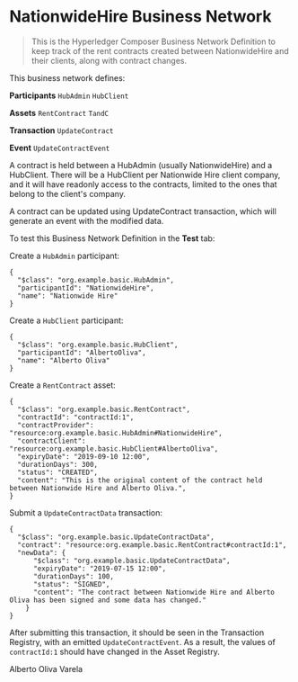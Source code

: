 # NationwideHire Business Network

> This is the Hyperledger Composer Business Network Definition to keep track of the rent contracts created between NationwideHire and their clients, along with contract changes.

This business network defines:

**Participants**
`HubAdmin`
`HubClient`

**Assets**
`RentContract`
`TandC`

**Transaction**
`UpdateContract`

**Event**
`UpdateContractEvent`

A contract is held between a HubAdmin (usually NationwideHire) and a HubClient. There will be a HubClient per Nationwide Hire client company, and it will have readonly access to the contracts, limited to the ones that belong to the client's company.

A contract can be updated using UpdateContract transaction, which will generate an event with the modified data.

To test this Business Network Definition in the **Test** tab:

Create a `HubAdmin` participant:

```
{
  "$class": "org.example.basic.HubAdmin",
  "participantId": "NationwideHire",
  "name": "Nationwide Hire"
}
```

Create a `HubClient` participant:

```
{
  "$class": "org.example.basic.HubClient",
  "participantId": "AlbertoOliva",
  "name": "Alberto Oliva"
}
```

Create a `RentContract` asset:

```
{
  "$class": "org.example.basic.RentContract",
  "contractId": "contractId:1",
  "contractProvider": "resource:org.example.basic.HubAdmin#NationwideHire",
  "contractClient": "resource:org.example.basic.HubClient#AlbertoOliva",
  "expiryDate": "2019-09-10 12:00",
  "durationDays": 300,
  "status": "CREATED",
  "content": "This is the original content of the contract held between Nationwide Hire and Alberto Oliva.",
}
```

Submit a `UpdateContractData` transaction:

```
{
  "$class": "org.example.basic.UpdateContractData",
  "contract": "resource:org.example.basic.RentContract#contractId:1",
  "newData": {
	  "$class": "org.example.basic.UpdateContractData",
	  "expiryDate": "2019-07-15 12:00",
	  "durationDays": 100,
	  "status": "SIGNED",
	  "content": "The contract between Nationwide Hire and Alberto Oliva has been signed and some data has changed."
	}
}
```

After submitting this transaction, it should be seen in the Transaction Registry, with an emitted `UpdateContractEvent`. As a result, the values of `contractId:1` should have changed in the Asset Registry.

Alberto Oliva Varela
